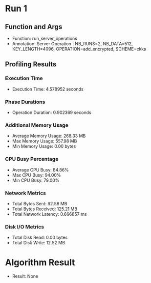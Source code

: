 # Run 1
## Function and Args
- Function: run_server_operations
- Annotation: Server Operation | NB_RUNS=2, NB_DATA=512, KEY_LENGTH=4096, OPERATION=add_encrypted, SCHEME=ckks
## Profiling Results
### Execution Time
- Execution Time: 4.578952 seconds
### Phase Durations
- Operation Duration: 0.902369 seconds
### Additional Memory Usage
- Average Memory Usage: 268.33 MB
- Max Memory Usage: 557.98 MB
- Min Memory Usage: 0.00 bytes
### CPU Busy Percentage
- Average CPU Busy: 84.86%
- Max CPU Busy: 94.00%
- Min CPU Busy: 79.00%
### Network Metrics
- Total Bytes Sent: 62.58 MB
- Total Bytes Received: 125.21 MB
- Total Network Latency: 0.666857 ms
### Disk I/O Metrics
- Total Disk Read: 0.00 bytes
- Total Disk Write: 12.52 MB
# Algorithm Result
- Result: None
